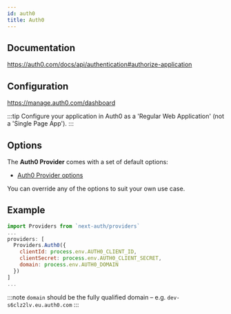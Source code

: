 ```yaml
---
id: auth0
title: Auth0
---
```


## Documentation

https://auth0.com/docs/api/authentication#authorize-application

## Configuration

https://manage.auth0.com/dashboard

:::tip
Configure your application in Auth0 as a 'Regular Web Application' (not a 'Single Page App').
:::

## Options

The **Auth0 Provider** comes with a set of default options:

- [Auth0 Provider options](https://github.com/nextauthjs/next-auth/blob/ead715219a5d7a6e882a6ba27fa56b03954d062d/src/providers/auth0.js)

You can override any of the options to suit your own use case.

## Example

```js
import Providers from `next-auth/providers`
...
providers: [
  Providers.Auth0({
    clientId: process.env.AUTH0_CLIENT_ID,
    clientSecret: process.env.AUTH0_CLIENT_SECRET,
    domain: process.env.AUTH0_DOMAIN
  })
]
...
```

:::note
`domain` should be the fully qualified domain – e.g. `dev-s6clz2lv.eu.auth0.com`
:::
